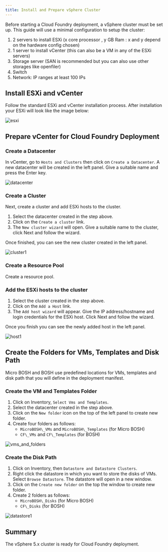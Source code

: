 ```yaml
---
title: Install and Prepare vSphere Cluster
---
```


Before starting a Cloud Foundry deployment, a vSphere cluster must be set up. This guide will use a minimal configuration to setup the cluster:

1. 2 servers to install ESXi (x core processor , y GB Ram : x and y depend on the hardware config chosen)
2. 1 server to install vCenter (this can also be a VM in any of the ESXi servers)
3. Storage server (SAN is recommended but you can also use other storages like openfiler)
4. Switch
5. Network: IP ranges at least 100 IPs

## <a id="install"></a>Install ESXi and vCenter ##

Follow the standard ESXi and vCenter installation process. After installation your ESXi will look like the image below:

![esxi](/images/esxi5.png)

## <a id="prepare"></a>Prepare vCenter for Cloud Foundry Deployment ##

### <a id="prepare-datacenter"></a>Create a Datacenter ###

In vCenter, go to `Hosts and Clusters` then click on `Create a Datacenter`. A new datacenter will be created in the left panel. Give a suitable name and press the Enter key.

![datacenter](/images/datacenter.png)

### <a id="prepare-cluster"></a>Create a Cluster ###

Next, create a cluster and add ESXi hosts to the cluster.

1. Select the datacenter created in the step above.
2. Click on the `Create a cluster` link.
3. The `New cluster wizard` will open. Give a suitable name to the cluster, click Next and follow the wizard.

Once finished, you can see the new cluster created in the left panel.

![cluster1](/images/cluster1.png)

### <a id="prepare-pool"></a>Create a Resource Pool ###

Create a resource pool.

### <a id="prepare-hosts"></a>Add the ESXi hosts to the cluster ###

1. Select the cluster created in the step above.
2. Click on the `Add a Host` link.
3. The `Add host wizard` will appear. Give the IP address/hostname and login credentials for the ESXi host. Click Next and follow the wizard.

Once you finish you can see the newly added host in the left panel.

![host1](/images/add_host.png)

## <a id="folders"></a>Create the Folders for VMs, Templates and Disk Path ##

Micro BOSH and BOSH use predefined locations for VMs, templates and disk path that you will define in the deployment manifest.

### <a id="folders-vm"></a>Create the VM and Templates Folder ###

1. Click on Inventory, `Select Vms and Templates`.
2. Select the datacenter created in the step above.
3. Click on the `New folder` icon on the top of the left panel to create new folder.
4. Create four folders as follows:
   * `MicroBOSH\_VMs` and `MicroBOSH\_Templates` (for Micro BOSH)
   * `CF\_VMs` and `CF\_Templates` (for BOSH)

![vms_and_folders](/images/vms_templates.png)

### <a id="folders-disk"></a>Create the Disk Path ###

1. Click on Inventory, then `Datastore and Datastore Clusters`.
2. Right click the datastore in which you want to store the disks of VMs. Select `Browse Datastore`. The datastore will open in a new window.
3. Click on the `Create new folder` on the top the window to create new folder.
4. Create 2 folders as follows:
   * `MicroBOSH\_Disks` (for Micro BOSH)
   * `CF\_Disks` (for BOSH)

![datastore1](/images/datastore.png)

## <a id="summary"></a>Summary ##

The vSphere 5.x cluster is ready for Cloud Foundry deployment.


